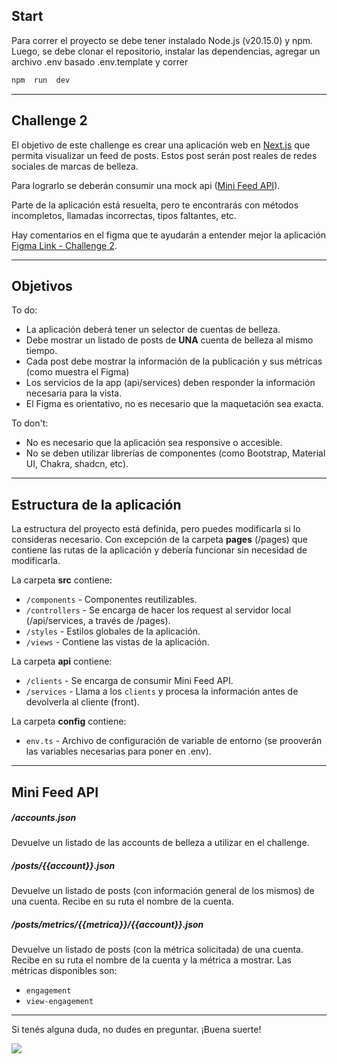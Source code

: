 
## Start

Para correr el proyecto se debe tener instalado Node.js (v20.15.0) y npm. Luego, se debe clonar el repositorio, instalar las dependencias, agregar un archivo .env basado .env.template y correr

```bash
npm  run  dev
```

---

## Challenge 2 

El objetivo de este challenge es crear una aplicación web en [Next.js](https://nextjs.org/docs) que permita visualizar un feed de posts. Estos post serán post reales de redes sociales de marcas de belleza.

Para lograrlo se deberán consumir una mock api ([Mini Feed API](#mini-feed-api)).

Parte de la aplicación está resuelta, pero te encontrarás con métodos incompletos, llamadas incorrectas, tipos faltantes, etc.

Hay comentarios en el figma que te ayudarán a entender mejor la aplicación [Figma Link - Challenge 2](https://www.figma.com/design/r2r6uDG3kmYn34ctRdO50w/Challenge-Eyecue-SaaS---2024?node-id=496-317&t=PwUbgDpPu5V2ZbkI-4).

---

## Objetivos

To do:
- La aplicación deberá tener un selector de cuentas de belleza.
- Debe mostrar un listado de posts de **UNA** cuenta de belleza al mismo tiempo.
- Cada post debe mostrar la información de la publicación y sus métricas (como muestra el Figma)
- Los servicios de la app (api/services) deben responder la información necesaria para la vista.
- El Figma es orientativo, no es necesario que la maquetación sea exacta.

To don't:
- No es necesario que la aplicación sea responsive o accesible.
- No se deben utilizar librerías de componentes (como Bootstrap, Material UI, Chakra, shadcn, etc).

---

## Estructura de la aplicación

La estructura del proyecto está definida, pero puedes modificarla si lo consideras necesario. Con excepción de la carpeta **pages** (/pages) que contiene las rutas de la aplicación y debería funcionar sin necesidad de modificarla.

La carpeta **src** contiene:
- `/components` - Componentes reutilizables.
- `/controllers` - Se encarga de hacer los request al servidor local (/api/services, a través de /pages).
- `/styles` - Estilos globales de la aplicación.
- `/views` - Contiene las vistas de la aplicación.

La carpeta **api** contiene:
- `/clients` - Se encarga de consumir Mini Feed API.
- `/services` - Llama a los `clients` y procesa la información antes de devolverla al cliente (front).

La carpeta **config** contiene:
- `env.ts` - Archivo de configuración de variable de entorno (se prooverán las variables necesarias para poner en .env).
  
---

## Mini Feed API

##### /accounts.json

Devuelve un listado de las accounts de belleza a utilizar en el challenge.

##### /posts/{{account}}.json

Devuelve un listado de posts (con información general de los mismos) de una cuenta.
Recibe en su ruta el nombre de la cuenta.

##### /posts/metrics/{{metrica}}/{{account}}.json

Devuelve un listado de posts (con la métrica solicitada) de una cuenta. Recibe en su ruta el nombre de la cuenta y la métrica a mostrar.
Las métricas disponibles son:

- `engagement`
- `view-engagement`

---

Si tenés alguna duda, no dudes en preguntar.
¡Buena suerte!

![](https://i.pinimg.com/236x/0f/1d/a2/0f1da22f229624063581fb83df0b2e12.jpg)